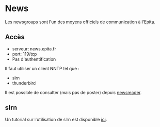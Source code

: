 # News

Les newsgroups sont l'un des moyens officiels de communication à l'Epita.

## Accès

 * serveur: news.epita.fr
 * port: 119/tcp
 * Pas d'authentification

Il faut utiliser un client NNTP tel que :

 * slrn
 * thunderbird

Il est possible de consulter (mais pas de poster) depuis [newsreader](http://newsreader.cri.epita.net).

## slrn

Un tutorial sur l'utilisation de slrn est disponible [ici](http://canartichaut.kawie.fr/essentiel-configuration-slrn/).
